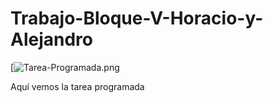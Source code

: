 # Trabajo-Bloque-V-Horacio-y-Alejandro

[![Tarea-Programada.png](https://i.postimg.cc/05mCcj8Z/Tarea-Programada.png)

<p>Aquí vemos la tarea programada</p>

